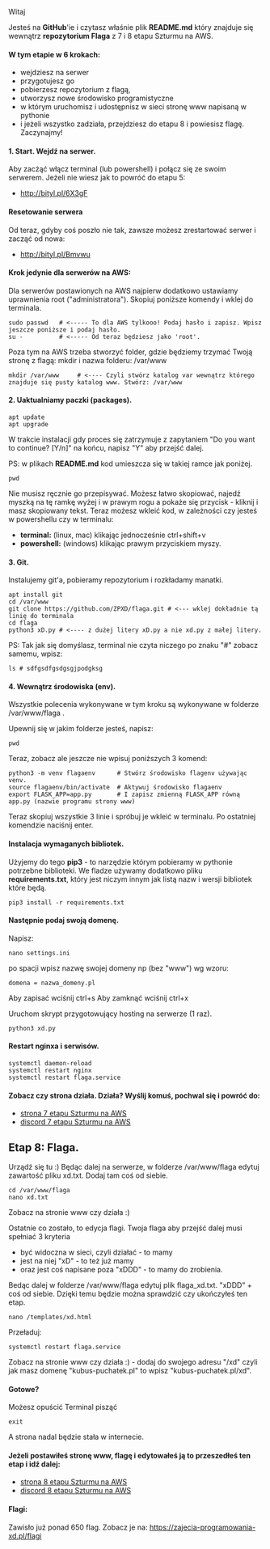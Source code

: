 Witaj

Jesteś na **GitHub**'ie i czytasz właśnie plik **README.md** który znajduje się wewnątrz **repozytorium Flaga** z 7 i 8 etapu Szturmu na AWS.

#### W tym etapie w 6 krokach:
- wejdziesz na serwer
- przygotujesz go
- pobierzesz repozytorium z flagą,
- utworzysz nowe środowisko programistyczne
- w którym uruchomisz i udostępnisz w sieci stronę www napisaną w pythonie
- i jeżeli wszystko zadziała, przejdziesz do etapu 8 i powiesisz flagę. Zaczynajmy!

#### 1. Start. Wejdź na serwer.
Aby zacżąć włącz terminal (lub powershell) i połącz się ze swoim serwerem. Jeżeli nie wiesz jak to powróć do etapu 5:
- http://bityl.pl/6X3gF

#### Resetowanie serwera
Od teraz, gdyby coś poszło nie tak, zawsze możesz zrestartować serwer i zacząć od nowa:
- http://bityl.pl/Bmvwu

#### Krok jedynie dla serwerów na AWS:
Dla serwerów postawionych na AWS najpierw dodatkowo ustawiamy uprawnienia root ("administratora"). Skopiuj poniższe komendy i wklej do terminala.
```
sudo passwd   # <----- To dla AWS tylkooo! Podaj hasło i zapisz. Wpisz jeszcze poniższe i podaj hasło.
su -          # <----- Od teraz będziesz jako 'root'.
```
Poza tym na AWS trzeba stworzyć folder, gdzie będziemy trzymać Twoją stronę z flagą: mkdir i nazwa folderu: /var/www
```
mkdir /var/www     # <---- Czyli stwórz katalog var wewnątrz którego znajduje się pusty katalog www. Stwórz: /var/www
```

#### 2. Uaktualniamy paczki (packages).
```
apt update
apt upgrade
```
W trakcie instalacji gdy proces się zatrzymuje z zapytaniem "Do you want to continue? [Y/n]" na końcu, napisz "Y" aby przejść dalej.

PS: w plikach **README.md** kod umieszcza się w takiej ramce jak poniżej.
```
pwd
```
Nie musisz ręcznie go przepisywać. Możesz łatwo skopiować, najedź myszką na tę ramkę wyżej i w prawym rogu a pokaże się przycisk - kliknij i masz skopiowany tekst. Teraz możesz wkleić kod, w zależności czy jesteś w powershellu czy w terminalu:
- **terminal:** (linux, mac) klikając jednocześnie ctrl+shift+v
- **powershell:** (windows) klikając prawym przyciskiem myszy.

#### 3. Git.
Instalujemy git'a, pobieramy repozytorium i rozkładamy manatki.
```
apt install git
cd /var/www
git clone https://github.com/ZPXD/flaga.git # <--- wklej dokładnie tą linię do terminala
cd flaga
python3 xD.py # <---- z dużej litery xD.py a nie xd.py z małej litery.
```
PS: Tak jak się domyślasz, terminal nie czyta niczego po znaku "#" zobacz samemu, wpisz:
```
ls # sdfgsdfgsdgsgjpodgksg
```

#### 4. Wewnątrz środowiska (env).
Wszystkie polecenia wykonywane w tym kroku są wykonywane w folderze /var/www/flaga .

Upewnij się w jakim folderze jesteś, napisz:
```
pwd
```
Teraz, zobacz ale jeszcze nie wpisuj poniższych 3 komend:

```
python3 -m venv flagaenv      # Stwórz środowisko flagenv używając venv.
source flagaenv/bin/activate  # Aktywuj środowisko flagaenv
export FLASK_APP=app.py       # I zapisz zmienną FLASK_APP równą app.py (nazwie programu strony www) 
```
Teraz skopiuj wszystkie 3 linie i spróbuj je wkleić w terminalu. Po ostatniej komendzie naciśnij enter.

#### Instalacja wymaganych bibliotek.
Użyjemy do tego **pip3** - to narzędzie którym pobieramy w pythonie potrzebne biblioteki. We fladze używamy dodatkowo pliku **requirements.txt**, który jest niczym innym jak listą nazw i wersji bibliotek które będą.
```
pip3 install -r requirements.txt
```

#### Następnie podaj swoją domenę.
Napisz:
```
nano settings.ini
```
po spacji wpisz nazwę swojej domeny np (bez "www") wg wzoru:
```
domena = nazwa_domeny.pl
```
Aby zapisać wciśnij ctrl+s Aby zamknąć wciśnij ctrl+x

Uruchom skrypt przygotowujący hosting na serwerze (1 raz).
```
python3 xd.py
```
#### Restart nginxa i serwisów.
```
systemctl daemon-reload
systemctl restart nginx
systemctl restart flaga.service
```

#### Zobacz czy strona działa. Działa? Wyślij komuś, pochwal się i powróć do:
- [strona 7 etapu Szturmu na AWS](https://zajecia-programowania-xd.pl/szturm_na_aws/7)
- [discord 7 etapu Szturmu na AWS](https://discord.gg/NjKvJeYZtB)



## Etap 8: Flaga.

Urządź się tu :) Będąc dalej na serwerze, w folderze /var/www/flaga edytuj zawartość pliku xd.txt. Dodaj tam coś od siebie.
```
cd /var/www/flaga
nano xd.txt
```
Zobacz na stronie www czy działa :)

Ostatnie co zostało, to edycja flagi. Twoja flaga aby przejść dalej musi spełniać 3 kryteria
- być widoczna w sieci, czyli działać - to mamy
- jest na niej "xD" - to też już mamy
- oraz jest coś napisane poza "xDDD" - to mamy do zrobienia.

Bedąc dalej w folderze /var/www/flaga edytuj plik flaga_xd.txt. "xDDD" + coś od siebie. Dzięki temu będzie można sprawdzić czy ukończyłeś ten etap.
```
nano /templates/xd.html
```

Przeładuj:
```
systemctl restart flaga.service
```

Zobacz na stronie www czy działa :) - dodaj do swojego adresu "/xd" czyli jak masz domenę "kubus-puchatek.pl" to wpisz "kubus-puchatek.pl/xd".


#### Gotowe?
Możesz opuścić Terminal pisząć

```
exit
```

A strona nadal będzie stała w internecie.

#### Jeżeli postawiłeś stronę www, flagę i edytowałeś ją to przeszedłeś ten etap i idź dalej:
- [strona 8 etapu Szturmu na AWS](https://zajecia-programowania-xd.pl/szturm_na_aws/8)
- [discord 8 etapu Szturmu na AWS](https://discord.gg/S5bN7TCAYq)

#### Flagi: 

Zawisło już ponad 650 flag. Zobacz je na:
https://zajecia-programowania-xd.pl/flagi
